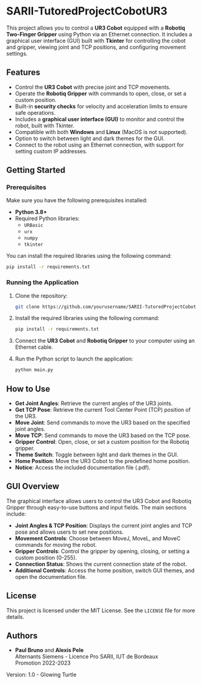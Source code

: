 
# SARII-TutoredProjectCobotUR3

This project allows you to control a **UR3 Cobot** equipped with a **Robotiq Two-Finger Gripper** using Python via an Ethernet connection. It includes a graphical user interface (GUI) built with **Tkinter** for controlling the cobot and gripper, viewing joint and TCP positions, and configuring movement settings.

## Features

- Control the **UR3 Cobot** with precise joint and TCP movements.
- Operate the **Robotiq Gripper** with commands to open, close, or set a custom position.
- Built-in **security checks** for velocity and acceleration limits to ensure safe operations.
- Includes a **graphical user interface (GUI)** to monitor and control the robot, built with Tkinter.
- Compatible with both **Windows** and **Linux** (MacOS is not supported).
- Option to switch between light and dark themes for the GUI.
- Connect to the robot using an Ethernet connection, with support for setting custom IP addresses.

## Getting Started

### Prerequisites

Make sure you have the following prerequisites installed:

- **Python 3.8+**
- Required Python libraries:
  - `URBasic`
  - `urx`
  - `numpy`
  - `tkinter`
  
You can install the required libraries using the following command:

```bash
pip install -r requirements.txt
```

### Running the Application

1. Clone the repository:

   ```bash
   git clone https://github.com/yourusername/SARII-TutoredProjectCobotUR3.git
   ```

2. Install the required libraries using the following command:

   ```bash
   pip install -r requirements.txt
   ```

3. Connect the **UR3 Cobot** and **Robotiq Gripper** to your computer using an Ethernet cable.

4. Run the Python script to launch the application:

   ```bash
   python main.py
   ```

## How to Use

- **Get Joint Angles**: Retrieve the current angles of the UR3 joints.
- **Get TCP Pose**: Retrieve the current Tool Center Point (TCP) position of the UR3.
- **Move Joint**: Send commands to move the UR3 based on the specified joint angles.
- **Move TCP**: Send commands to move the UR3 based on the TCP pose.
- **Gripper Control**: Open, close, or set a custom position for the Robotiq gripper.
- **Theme Switch**: Toggle between light and dark themes in the GUI.
- **Home Position**: Move the UR3 Cobot to the predefined home position.
- **Notice**: Access the included documentation file (.pdf).

## GUI Overview

The graphical interface allows users to control the UR3 Cobot and Robotiq Gripper through easy-to-use buttons and input fields. The main sections include:

- **Joint Angles & TCP Position**: Displays the current joint angles and TCP pose and allows users to set new positions.
- **Movement Controls**: Choose between MoveJ, MoveL, and MoveC commands for moving the robot.
- **Gripper Controls**: Control the gripper by opening, closing, or setting a custom position (0-255).
- **Connection Status**: Shows the current connection state of the robot.
- **Additional Controls**: Access the home position, switch GUI themes, and open the documentation file.

## License

This project is licensed under the MIT License. See the `LICENSE` file for more details.

## Authors

- **Paul Bruno** and **Alexis Pele**  
  Alternants Siemens - Licence Pro SARII, IUT de Bordeaux  
  Promotion 2022-2023  

Version: 1.0 - Glowing Turtle
